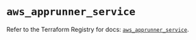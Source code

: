 # `aws_apprunner_service`

Refer to the Terraform Registry for docs: [`aws_apprunner_service`](https://registry.terraform.io/providers/hashicorp/aws/5.89.0/docs/resources/apprunner_service).
